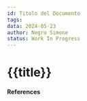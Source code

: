 ```yaml
---
id: Titolo del Documento
tags: 
data: 2024-05-23
author: Negro Simone
status: Work In Progress
---
```

# {{title}}



#### References
